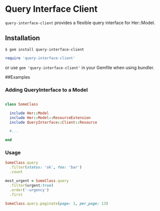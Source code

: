 # Query Interface Client

``query-interface-client`` provides a flexible query interface for Her::Model.

## Installation

```
$ gem install query-interface-client
```

```ruby
require 'query-interface-client'
```

or use ``gem 'query-interface-client'`` in your Gemfile when using bundler.

##Examples

### Adding QueryInterface to a Model

```ruby

class SomeClass

  include Her::Model
  include Her::Model::ResourceExtension
  include QueryInterface::Client::Resource

  #...

end
```

### Usage

```ruby
SomeClass.query
  .filter(status: 'ok', foo: 'bar')
  .count

most_urgent = SomeClass.query
  .filter(urgent:true)
  .order('-urgency')
  .first

SomeClass.query.paginate(page: 3, per_page: 13)
```

